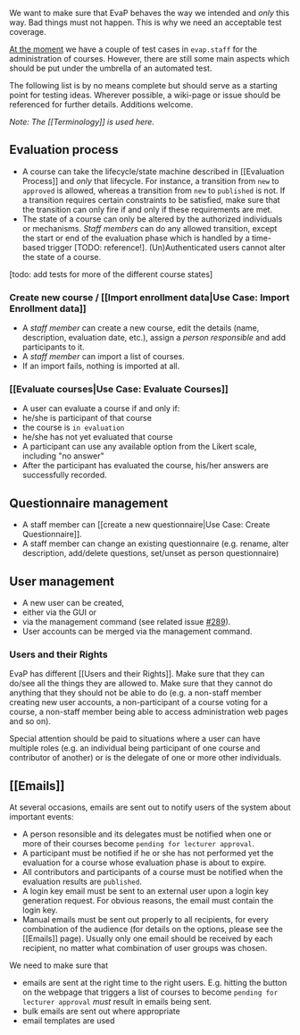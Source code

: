 We want to make sure that EvaP behaves the way we intended and *only* this way. Bad things must not happen. This is why we need an acceptable test coverage.

[At the moment](https://github.com/fsr-itse/EvaP/commit/5fb89162e5419cfde0378e3c8f180fca1687b672) we have a couple of test cases in ``evap.staff`` for the administration of courses. However, there are still some main aspects which should be put under the umbrella of an automated test.

The following list is by no means complete but should serve as a starting point for testing ideas. Wherever possible, a wiki-page or issue should be referenced for further details. Additions welcome.

*Note: The [[Terminology]] is used here.*

## Evaluation process

* A course can take the lifecycle/state machine described in [[Evaluation Process]] and *only* that lifecycle. For instance, a transition from ``new`` to ``approved`` is allowed, whereas a transition from ``new`` to ``published`` is not. If a transition requires certain constraints to be satisfied, make sure that the transition can only fire if and only if these requirements are met.
* The state of a course can only be altered by the authorized individuals or mechanisms. *Staff members* can do any allowed transition, except the start or end of the evaluation phase which is handled by a time-based trigger [TODO: reference!]. (Un)Authenticated users cannot alter the state of a course.

[todo: add tests for more of the different course states]

### Create new course / [[Import enrollment data|Use Case: Import Enrollment data]]

* A *staff member* can create a new course, edit the details (name, description, evaluation date, etc.), assign a *person responsible* and add participants to it.
* A *staff member* can import a list of courses.
* If an import fails, nothing is imported at all.

### [[Evaluate courses|Use Case: Evaluate Courses]]
* A user can evaluate a course if and only if:
 * he/she is participant of that course
 * the course is ``in evaluation``
 * he/she has not yet evaluated that course
* A participant can use any available option from the Likert scale, including "no answer"
* After the participant has evaluated the course, his/her answers are successfully recorded.

## Questionnaire management
* A staff member can [[create a new questionnaire|Use Case: Create Questionnaire]].
* A staff member can change an existing questionnaire (e.g. rename, alter description, add/delete questions, set/unset as person questionnaire)

## User management
* A new user can be created,
 * either via the GUI or
 * via the management command (see related issue [#289](https://github.com/fsr-itse/EvaP/issues/289)).
* User accounts can be merged via the management command.

### Users and their Rights
EvaP has different [[Users and their Rights]]. Make sure that they can do/see all the things they are allowed to. Make sure that they cannot do anything that they should not be able to do (e.g. a non-staff member creating new user accounts, a non-participant of a course voting for a course, a non-staff member being able to access administration web pages and so on).

Special attention should be paid to situations where a user can have multiple roles (e.g. an individual being participant of one course and contributor of another) or is the delegate of one or more other individuals.

## [[Emails]]
At several occasions, emails are sent out to notify users of the system about important events:

* A person resonsible and its delegates must be notified when one or more of their courses become ``pending for lecturer approval``.
* A participant must be notified if he or she has not performed yet the evaluation for a course whose evaluation phase is about to expire.
* All contributors and participants of a course must be notified when the evaluation results are ``published``.
* A login key email must be sent to an external user upon a login key generation request. For obvious reasons, the email must contain the login key.
* Manual emails must be sent out properly to all recipients, for every combination of the audience (for details on the options, please see the [[Emails]] page). Usually only one email should be received by each recipient, no matter what combination of user groups was chosen.

We need to make sure that
* emails are sent at the right time to the right users. E.g. hitting the button on the webpage that triggers a list of courses to become ``pending for lecturer approval`` *must* result in emails being sent.
* bulk emails are sent out where appropriate
* email templates are used